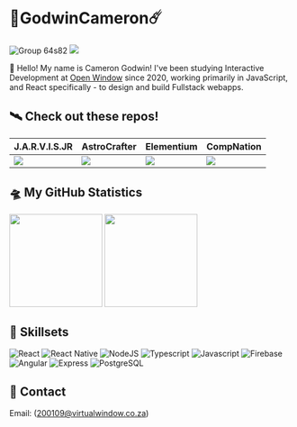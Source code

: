 # 🌌GodwinCameron☄️

![Group 64s82](https://github.com/user-attachments/assets/44056da9-eba7-4108-925d-2eb43d508fd5)
![](https://komarev.com/ghpvc/?username=GodwinCameron&style=for-the-badge&color=green)
 
🚀 Hello! My name is Cameron Godwin! I've been studying Interactive Development at [Open Window](https://www.openwindow.co.za) since 2020, working primarily in JavaScript, and React specifically - to design and build Fullstack webapps.


## 🛰️ Check out these repos!

| J.A.R.V.I.S.JR | AstroCrafter | Elementium | CompNation |
|--------|--------|--------|--------|
| <a href="https://github.com/GodwinCameron/JARVIS-JR"><img src="https://github-readme-stats.vercel.app/api/pin/?username=GodwinCameron&repo=JARVIS-JR&theme=highcontrast" /></a> | <a href="https://github.com/GodwinCameron/AstroCrafter"><img src="https://github-readme-stats.vercel.app/api/pin/?username=GodwinCameron&repo=AstroCrafter&theme=highcontrast" /></a> | <a href="https://github.com/Bladeyboy54/Elementium-frontend"><img src="https://github-readme-stats.vercel.app/api/pin/?username=Bladeyboy54&repo=Elementium-frontend&theme=highcontrast" /></a> | <a href="https://github.com/GodwinCameron/CompNation"><img src="https://github-readme-stats.vercel.app/api/pin/?username=GodwinCameron&repo=CompNation&theme=highcontrast" /></a> |


## 🛸 My GitHub Statistics
<div>
  <p>
    <img src="https://github-readme-stats.vercel.app/api?username=GodwinCameron&show_icons=true&theme=highcontrast" height="165" />
    <img src="https://github-readme-stats.vercel.app/api/top-langs/?username=GodwinCameron&layout=donut&theme=highcontrast" height="165" />
  </p>
</div>

## 💪 Skillsets
![React](https://img.shields.io/badge/React-20232A?style=for-the-badge&logo=react&logoColor=61DAFB)
![React Native](https://img.shields.io/badge/react_native-%2320232a.svg?style=for-the-badge&logo=react&logoColor=%2361DAFB)
![NodeJS](https://img.shields.io/badge/Node%20js-339933?style=for-the-badge&logo=nodedotjs&logoColor=white)
![Typescript](https://img.shields.io/badge/TypeScript-007ACC?style=for-the-badge&logo=typescript&logoColor=white)
![Javascript](https://img.shields.io/badge/JavaScript-323330?style=for-the-badge&logo=javascript&logoColor=F7DF1E)
![Firebase](https://img.shields.io/badge/firebase-a08021?style=for-the-badge&logo=firebase&logoColor=blue)
![Angular](https://img.shields.io/badge/Angular-DD0031?style=for-the-badge&logo=angular&logoColor=yellow)
![Express](https://img.shields.io/badge/Express%20js-000000?style=for-the-badge&logo=express&logoColor=white)
![PostgreSQL](https://img.shields.io/badge/PostgreSQL-316192?style=for-the-badge&logo=postgresql&logoColor=white)

## 📡 Contact
Email: (200109@virtualwindow.co.za)

